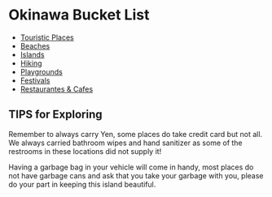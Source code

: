 # Okinawa Bucket List

* [Touristic Places](./tourism.md)
* [Beaches](./beaches.md)
* [Islands](./islands.md)
* [Hiking](./hiking.md)
* [Playgrounds](./playgrounds.md)
* [Festivals](./festivals.md)
* [Restaurantes & Cafes](./restaurants.md)

## TIPS for Exploring
Remember to always carry Yen, some places do take credit card but not all. We always carried bathroom wipes and hand sanitizer as some of the restrooms in these locations did not supply it!

Having a garbage bag in your vehicle will come in handy, most places do not have garbage cans and ask that you take your garbage with you, please do your part in keeping this island beautiful.